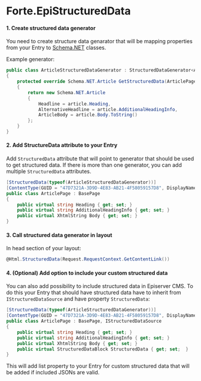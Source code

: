 ﻿# Forte.EpiStructuredData

#### 1. Create structured data generator
You need to create structure data genarator that will be mapping properties from your Entry to [Schema.NET](https://www.nuget.org/packages/Schema.NET/) classes.

Example generator:
```cs
public class ArticleStructuredDataGenerator : StructuredDataGenerator<ArticlePage, Schema.NET.Article>
{
    protected override Schema.NET.Article GetStructuredData(ArticlePage article)
    {
        return new Schema.NET.Article
        {
            Headline = article.Heading,
            AlternativeHeadline = article.AdditionalHeadingInfo,
            ArticleBody = article.Body.ToString()
        };
    }
}
```

#### 2. Add StructureData attribute to your Entry
Add `StructuredData` attribute that will point to generator that should be used to get structured data. If there is more than one generator, you can add multiple `StructuredData` attributes.

```cs
[StructuredData(typeof(ArticleStructuredDataGenerator))]
[ContentType(GUID = "47D7321A-3D9D-4E83-AB21-4F58059157D8", DisplayName = "Article Page")]
public class ArticlePage : BasePage
{
    public virtual string Heading { get; set; }
    public virtual string AdditionalHeadingInfo { get; set; }
    public virtual XhtmlString Body { get; set; }
}
```

#### 3. Call structured data generator in layout
In head section of your layout:

```cs
@Html.StructuredData(Request.RequestContext.GetContentLink())
```

#### 4. (Optional) Add option to include your custom structured data
You can also add possibility to include structured data in Episerver CMS. To do this your Entry that should have structured data have to inherit from `IStructuredDataSource` and have property `StructuredData`:

```cs
[StructuredData(typeof(ArticleStructuredDataGenerator))]
[ContentType(GUID = "47D7321A-3D9D-4E83-AB21-4F58059157D8", DisplayName = "Article Page")]
public class ArticlePage : BasePage, IStructuredDataSource
{
    public virtual string Heading { get; set; }
    public virtual string AdditionalHeadingInfo { get; set; }
    public virtual XhtmlString Body { get; set; }
    public virtual StructuredDataBlock StructuredData { get; set;  }
}
```

This will add list property to your Entry for custom structured data that will be added if included JSONs are valid.